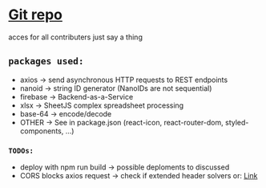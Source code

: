 # [Git repo](https://github.com/solutionsboc/react-soltools-v1)

acces for all contributers
just say a thing

## `packages used:`

- axios ->    send asynchronous HTTP requests to REST endpoints
- nanoid ->   string ID generator (NanoIDs are not sequential)
- firebase -> Backend-as-a-Service
- xlsx ->     SheetJS complex spreadsheet processing
- base-64 ->  encode/decode
- OTHER ->    See in package.json (react-icon, react-router-dom, styled-components, ...)

### `TODOs:`

- deploy with npm run build -> possible deploments to discussed
- CORS blocks axios request -> check if extended header solvers
or: [Link](https://stackoverflow.com/questions/53907830/react-axios-blocked-by-cors-policy-how-to-unblock)